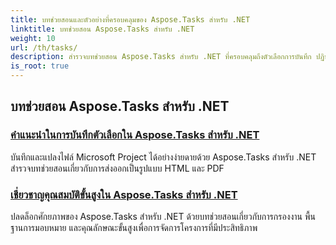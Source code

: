 ```yaml
---
title: บทช่วยสอนและตัวอย่างที่ครอบคลุมของ Aspose.Tasks สำหรับ .NET
linktitle: บทช่วยสอน Aspose.Tasks สำหรับ .NET
weight: 10
url: /th/tasks/
description: สำรวจบทช่วยสอน Aspose.Tasks สำหรับ .NET ที่ครอบคลุมถึงตัวเลือกการบันทึก ปฏิทินและการกำหนดตารางเวลา การจัดการโครงการ และอื่นๆ ยกระดับทักษะการจัดการโครงการของคุณ
is_root: true
---
```

## บทช่วยสอน Aspose.Tasks สำหรับ .NET
### [คำแนะนำในการบันทึกตัวเลือกใน Aspose.Tasks สำหรับ .NET](./guide-to-saving-options/)
บันทึกและแปลงไฟล์ Microsoft Project ได้อย่างง่ายดายด้วย Aspose.Tasks สำหรับ .NET สำรวจบทช่วยสอนเกี่ยวกับการส่งออกเป็นรูปแบบ HTML และ PDF
### [เชี่ยวชาญคุณสมบัติขั้นสูงใน Aspose.Tasks สำหรับ .NET](./master-advanced-features/)
ปลดล็อกศักยภาพของ Aspose.Tasks สำหรับ .NET ด้วยบทช่วยสอนเกี่ยวกับการกรองงาน พื้นฐานการมอบหมาย และคุณลักษณะขั้นสูงเพื่อการจัดการโครงการที่มีประสิทธิภาพ